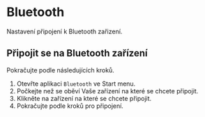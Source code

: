# Bluetooth

Nastavení připojení k Bluetooth zařizení.

## Připojit se na Bluetooth zařízení

Pokračujte podle následujících kroků.

1. Otevřte aplikaci `Bluetooth` ve Start menu.
3. Počkejte než se oběví Vaše zařízení na které se chcete připojit.
4. Klikněte na zařízení na které se chcete připojit.
5. Pokračujte podle kroků pro připojení.
